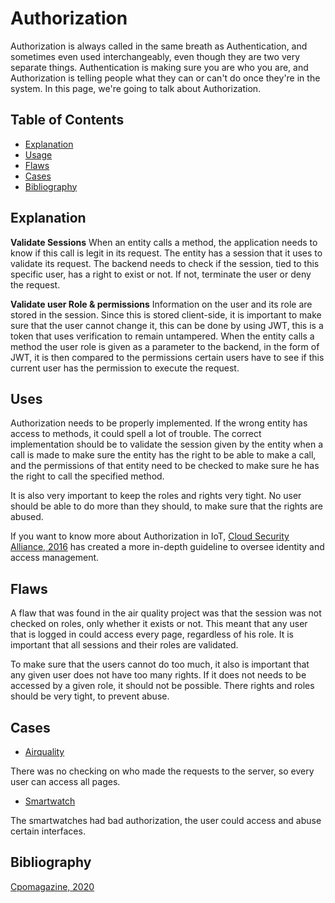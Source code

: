 # Authorization

Authorization is always called in the same breath as Authentication, and sometimes even used interchangeably, even though they are two very separate things. Authentication is making sure you are who you are, and Authorization is telling people what they can or can't do once they're in the system. In this page, we're going to talk about Authorization.

## Table of Contents

- [Explanation](#explanation)
- [Usage](#usage)
- [Flaws](#flaws)
- [Cases](#cases)
- [Bibliography](#bibliography)

## Explanation

**Validate Sessions**
When an entity calls a method, the application needs to know if this call is legit in its request. The entity has a session that it uses to validate its request. The backend needs to check if the session, tied to this specific user, has a right to exist or not. If not, terminate the user or deny the request.

**Validate user Role & permissions**
Information on the user and its role are stored in the session. Since this is stored client-side, it is important to make sure that the user cannot change it, this can be done by using JWT, this is a token that uses verification to remain untampered. When the entity calls a method the user role is given as a parameter to the backend, in the form of JWT, it is then compared to the permissions certain users have to see if this current user has the permission to execute the request.

## Uses

Authorization needs to be properly implemented. If the wrong entity has access to methods, it could spell a lot of trouble. The correct implementation should be to validate the session given by the entity when a call is made to make sure the entity has the right to be able to make a call, and the permissions of that entity need to be checked to make sure he has the right to call the specified method.

It is also very important to keep the roles and rights very tight. No user should be able to do more than they should, to make sure that the rights are abused.

If you want to know more about Authorization in IoT, [Cloud Security Alliance, 2016](https://downloads.cloudsecurityalliance.org/assets/research/internet-of-things/identity-and-access-management-for-the-iot.pdf) has created a more in-depth guideline to oversee identity and access management.

## Flaws

A flaw that was found in the air quality project was that the session was not checked on roles, only whether it exists or not. This meant that any user that is logged in could access every page, regardless of his role. It is important that all sessions and their roles are validated.

To make sure that the users cannot do too much, it also is important that any given user does not have too many rights. If it does not needs to be accessed by a given role, it should not be possible. There rights and roles should be very tight, to prevent abuse.

## Cases

- [Airquality](cases/airquality#Vulnerabilities)

There was no checking on who made the requests to the server, so every user can access all pages.

- [Smartwatch](cases/smartwatch#Vulnerabilities)

The smartwatches had bad authorization, the user could access and abuse certain interfaces.

## Bibliography
[Cpomagazine, 2020](https://www.cpomagazine.com/tech/best-practices-for-authentication-and-authorization/)
